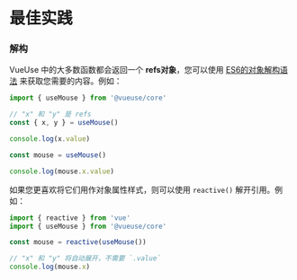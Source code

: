 # 最佳实践

### 解构

VueUse 中的大多数函数都会返回一个 **refs对象**，您可以使用 [ES6的对象解构语法](https://developer.mozilla.org/en-US/docs/Web/JavaScript/Reference/Operators/Destructuring_assignment) 来获取您需要的内容。例如：

```ts
import { useMouse } from '@vueuse/core'

// "x" 和 "y" 是 refs
const { x, y } = useMouse()

console.log(x.value)

const mouse = useMouse()

console.log(mouse.x.value)
```

如果您更喜欢将它们用作对象属性样式，则可以使用 `reactive()` 解开引用。例如：

```ts
import { reactive } from 'vue'
import { useMouse } from '@vueuse/core'

const mouse = reactive(useMouse())

// "x" 和 "y" 将自动展开，不需要 `.value`
console.log(mouse.x)
```
